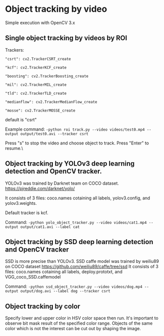 # Object tracking by video

Simple execution with OpenCV 3.x 

## Single object tracking by videos by ROI

Trackers: 

    "csrt": cv2.TrackerCSRT_create
    
    "kcf": cv2.TrackerKCF_create
    
    "boosting": cv2.TrackerBoosting_create
    
    "mil": cv2.TrackerMIL_create
    
    "tld": cv2.TrackerTLD_create
    
    "medianflow": cv2.TrackerMedianFlow_create
    
    "mosse": cv2.TrackerMOSSE_create

default is "csrt"

Example command: `-python roi track.py --video videos/test0.mp4 --output output/test0.avi --tracker csrt`

Press "s" to stop the video and choose object to track.
Press "Enter" to resume.\


## Object tracking by YOLOv3 deep learning detection and OpenCV tracker.

YOLOv3 was trained by Darknet team on COCO dataset. https://pjreddie.com/darknet/yolo/

It consists of 3 files: coco.names cotaining all labels, yolov3.config, and yolov3.weights.

Default tracker is kcf.

Command: `-python yolo_object_tracker.py --video videos/cat1.mp4 --output output/cat1.avi --label cat`

## Object tracking by SSD deep learning detection and OpenCV tracker

SSD is more precise than YOLOv3.
SSD caffe model was trained by weiliu89 on COCO dataset https://github.com/weiliu89/caffe/tree/ssd
It consists of 3 files: coco.names cotaining all labels, deploy.prototxt, and VGG_coco_SSD.caffemodel

Command: `-python ssd_object_tracker.py --video videos/dog.mp4 --output output/dog.avi --label dog --tracker csrt`

## Object tracking by color 

Specify lower and upper color in HSV color space then run. It's important to observe bit mask result of the specified color range. 
Objects of the same color which is not the interest can be cut out by shaping the image.





